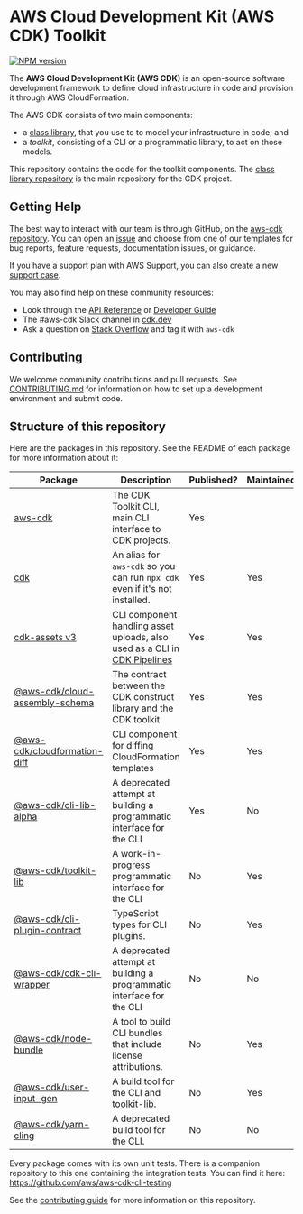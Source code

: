 # AWS Cloud Development Kit (AWS CDK) Toolkit

[![NPM version](https://badge.fury.io/js/aws-cdk.svg)](https://badge.fury.io/js/aws-cdk)

The **AWS Cloud Development Kit (AWS CDK)** is an open-source software
development framework to define cloud infrastructure in code and provision it
through AWS CloudFormation.

The AWS CDK consists of two main components:

- a [class library](https://github.com/aws/aws-cdk), that you use to
  to model your infrastructure in code; and
- a *toolkit*, consisting of a CLI or a programmatic library, to act on those
  models.

This repository contains the code for the toolkit components. The [class library
repository](https://github.com/aws/aws-cdk) is the main repository for the CDK
project.

## Getting Help

The best way to interact with our team is through GitHub, on the [aws-cdk
repository](https://github.com/aws/aws-cdk). You can open an
[issue](https://github.com/aws/aws-cdk/issues/new/choose) and choose from one of
our templates for bug reports, feature requests, documentation issues, or
guidance.

If you have a support plan with AWS Support, you can also create a new [support case](https://console.aws.amazon.com/support/home#/).

You may also find help on these community resources:

* Look through the [API Reference](https://docs.aws.amazon.com/cdk/api/latest/docs/aws-construct-library.html) or [Developer Guide](https://docs.aws.amazon.com/cdk/latest/guide)
* The #aws-cdk Slack channel in [cdk.dev](https://cdk.dev)
* Ask a question on [Stack Overflow](https://stackoverflow.com/questions/tagged/aws-cdk)
  and tag it with `aws-cdk`

## Contributing

We welcome community contributions and pull requests. See
[CONTRIBUTING.md](./CONTRIBUTING.md) for information on how to set up a development
environment and submit code.

## Structure of this repository

Here are the packages in this repository. See the README of each package for more information about it:

| Package | Description | Published? | Maintained? |
|---------|-------------|------------|-------------|
| [aws-cdk](./packages/aws-cdk/) | The CDK Toolkit CLI, main CLI interface to CDK projects. | Yes |
| [cdk](./packages/cdk/) | An alias for `aws-cdk` so you can run `npx cdk` even if it's not installed. | Yes | Yes |
| [cdk-assets v3](./packages/cdk-assets/) | CLI component handling asset uploads, also used as a CLI in [CDK Pipelines](https://docs.aws.amazon.com/cdk/api/v2/docs/aws-cdk-lib.pipelines-readme.html) | Yes | Yes |
| [@aws-cdk/cloud-assembly-schema](./packages/@aws-cdk//cloud-assembly-schema/) | The contract between the CDK construct library and the CDK toolkit | Yes | Yes |
| [@aws-cdk/cloudformation-diff](./packages/@aws-cdk/cloudformation-diff/) | CLI component for diffing CloudFormation templates | Yes | Yes |
| [@aws-cdk/cli-lib-alpha](./packages/@aws-cdk/cli-lib-alpha/) | A deprecated attempt at building a programmatic interface for the CLI | Yes | No |
| [@aws-cdk/toolkit-lib](./packages/@aws-cdk/toolkit-lib/) | A work-in-progress programmatic interface for the CLI | No | Yes |
| [@aws-cdk/cli-plugin-contract](./packages/@aws-cdk/cli-plugin-contract/) | TypeScript types for CLI plugins. | No | Yes |
| [@aws-cdk/cdk-cli-wrapper](./packages/@aws-cdk/cdk-cli-wrapper/) | A deprecated attempt at building a programmatic interface for the CLI | No | No |
| [@aws-cdk/node-bundle](./packages/@aws-cdk/node-bundle/) | A tool to build CLI bundles that include license attributions. | No | Yes |
| [@aws-cdk/user-input-gen](./packages/@aws-cdk/user-input-gen/) | A build tool for the CLI and toolkit-lib. | No | Yes |
| [@aws-cdk/yarn-cling](./packages/@aws-cdk/yarn-cling/) | A deprecated build tool for the CLI. | No | No |

Every package comes with its own unit tests. There is a companion repository to this one containing the integration tests. You can find it here: <https://github.com/aws/aws-cdk-cli-testing>

See the [contributing guide](./CONTRIBUTING.md) for more information on this repository.
